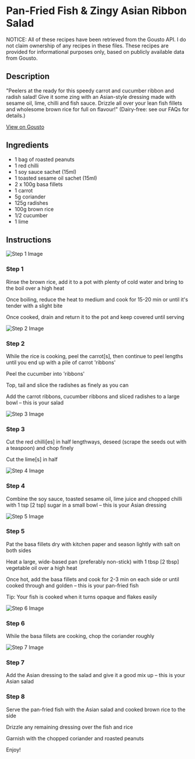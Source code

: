 # Pan-Fried Fish & Zingy Asian Ribbon Salad

NOTICE: All of these recipes have been retrieved from the Gousto API. I do not claim ownership of any recipes in these files. These recipes are provided for informational purposes only, based on publicly available data from Gousto.

## Description

"Peelers at the ready for this speedy carrot and cucumber ribbon and radish salad! Give it some zing with an Asian-style dressing made with sesame oil, lime, chilli and fish sauce. Drizzle all over your lean fish fillets and wholesome brown rice for full on flavour!" (Dairy-free: see our FAQs for details.)

[View on Gousto](https://www.gousto.co.uk/recipes/cookbook/pan-fried-fish-zingy-asian-ribbon-salad)

## Ingredients

- 1 bag of roasted peanuts
- 1 red chilli
- 1 soy sauce sachet (15ml)
- 1 toasted sesame oil sachet (15ml)
- 2 x 100g basa fillets
- 1 carrot
- 5g coriander
- 125g radishes
- 100g brown rice
- 1/2 cucumber
- 1 lime

## Instructions

![Step 1 Image](https://production-media.gousto.co.uk/cms/recipe-step-image/1928.-step-1-x200.jpg)

### Step 1

Rinse the brown rice, add it to a pot with plenty of cold water and bring to the boil over a high heat


Once boiling, reduce the heat to medium and cook for 15-20 min or until it's tender with a slight bite


Once cooked, drain and return it to the pot and keep covered until serving

![Step 2 Image](https://production-media.gousto.co.uk/cms/recipe-step-image/1928.-step-2-x200.jpg)

### Step 2

While the rice is cooking, peel the carrot<span class="text-danger">[s]</span>, then continue to peel lengths until you end up with a pile of carrot 'ribbons'


Peel the cucumber into 'ribbons'


Top, tail and slice the radishes as finely as you can


Add the carrot ribbons, cucumber ribbons and sliced radishes to a large bowl – this is your salad

![Step 3 Image](https://production-media.gousto.co.uk/cms/recipe-step-image/1928.-step-3-x200.jpg)

### Step 3

Cut the red chilli<span class="text-danger">[es]</span> in half lengthways, deseed (scrape the seeds out with a teaspoon) and chop finely


Cut the lime<span class="text-danger">[s]</span> in half

![Step 4 Image](https://production-media.gousto.co.uk/cms/recipe-step-image/1928.-step-4-x200.jpg)

### Step 4

Combine the soy sauce, toasted sesame oil, lime juice and chopped chilli with 1 tsp <span class="text-danger">[2 tsp]</span> sugar in a small bowl – this is your Asian dressing

![Step 5 Image](https://production-media.gousto.co.uk/cms/recipe-step-image/1928.-step-5-x200.jpg)

### Step 5

Pat the basa fillets dry with kitchen paper and season lightly with salt on both sides


Heat a large, wide-based pan (preferably non-stick) with 1 tbsp <span class="text-danger">[2 tbsp]</span> vegetable oil over a high heat


Once hot, add the basa fillets and cook for 2-3 min on each side or until cooked through and golden – this is your pan-fried fish 


Tip: Your fish is cooked when it turns opaque and flakes easily

![Step 6 Image](https://production-media.gousto.co.uk/cms/recipe-step-image/1928.-step-6-x200.jpg)

### Step 6

While the basa fillets are cooking, chop the coriander roughly

![Step 7 Image](https://production-media.gousto.co.uk/cms/recipe-step-image/1928.-step-7-x200.jpg)

### Step 7

Add the Asian dressing to the salad and give it a good mix up – this is your Asian salad

### Step 8

Serve the pan-fried fish with the Asian salad and cooked brown rice to the side


Drizzle any remaining dressing over the fish and rice


Garnish with the chopped coriander and roasted peanuts


Enjoy!

